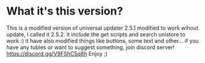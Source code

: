 # What it's this version?
This is a modified version of universal updater 2.5.1 modified to work wihout update, i called it 2.5.2.
it include the get scripts and search unistore to work :)
it have also modified things like buttons, some text and other...
if you have any tubles or want to suggest something, join discord server! https://discord.gg/V9FShC5q8h
Enjoy ;)

